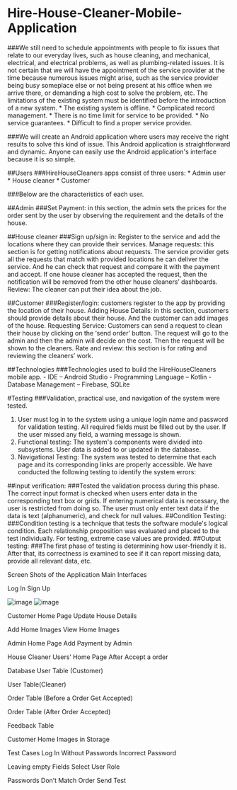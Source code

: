 # Hire-House-Cleaner-Mobile-Application


###We still need to schedule appointments with people to fix issues that relate to our everyday lives, such as house cleaning, and mechanical, electrical, and electrical problems, as well as plumbing-related issues.
It is not certain that we will have the appointment of the service provider at the time because numerous issues might arise, such as the service provider being busy someplace else or not being present at his office when we arrive there, or demanding a high cost to solve the problem, etc.
The limitations of the existing system must be identified before the introduction of a new system.
    * The existing system is offline.
    * Complicated record management.
    * There is no time limit for service to be provided.
    * No service guarantees.
    * Difficult to find a proper service provider.

###We will create an Android application where users may receive the right results to solve this kind of issue.
This Android application is straightforward and dynamic. Anyone can easily use the Android application's interface because it is so simple.


##Users
###HireHouseCleaners apps consist of three users:
    * Admin user
    * House cleaner
    * Customer
    
 ###Below are the characteristics of each user.
 
 ##Admin
###Set Payment: in this section, the admin sets the prices for the order sent by the user by observing the requirement and the details of the house.

##House cleaner
###Sign up/sign in: Register to the service and add the locations where they can provide their services.
Manage requests: this section is for getting notifications about requests. The service provider gets all the requests that match with provided locations he can deliver the service. And he can check that request and compare it with the payment and accept. If one house cleaner has accepted the request, then the notification will be removed from the other house cleaners’ dashboards.
Review: The cleaner can put their idea about the job.

##Customer
###Register/login: customers register to the app by providing the location of their house.
Adding House Details: in this section, customers should provide details about their house. And the customer can add images of the house.
Requesting Service: Customers can send a request to clean their house by clicking on the ‘send order’ button. The request will go to the admin and then the admin will decide on the cost. Then the request will be shown to the cleaners.
Rate and review: this section is for rating and reviewing the cleaners’ work.

##Technologies
###Technologies used to build the HireHouseCleaners mobile app.
              - IDE – Android Studio
              - Programming Language – Kotlin
              - Database Management – Firebase, SQLite

#Testing
###Validation, practical use, and navigation of the system were tested.
1. User must log in to the system using a unique login name and password for validation testing. All required fields must be filled out by the user. If the user missed any field, a warning message is shown.
2. Functional testing: The system's components were divided into subsystems. User data is added to or updated in the database.
3. Navigational Testing: The system was tested to determine that each page and its corresponding links are properly accessible.
We have conducted the following testing to identify the system errors:

##input verification:
###Tested the validation process during this phase. The correct input format is checked when users enter data in the corresponding text box or grids. If entering numerical data is necessary, the user is restricted from doing so. The user must only enter text data if the data is text (alphanumeric), and check for null values.
##Condition Testing:
###Condition testing is a technique that tests the software module's logical condition. Each relationship proposition was evaluated and placed to the test individually. For testing, extreme case values are provided.
##Output testing: 
###The first phase of testing is determining how user-friendly it is. After that, its correctness is examined to see if it can report missing data, provide all relevant data, etc.


Screen Shots of the Application
Main Interfaces

Log In								Sign Up

![image](https://user-images.githubusercontent.com/73273550/201736026-45f7ff4d-c075-42ae-958f-b0ad6342140f.png)    ![image](https://user-images.githubusercontent.com/73273550/201736067-46aedde1-0b4a-42c2-9a0d-dae0e9ecfb14.png)





Customer Home Page						Update House Details




























Add Home Images	View Home Images



























Admin Home Page	Add Payment by Admin



























House Cleaner Users’ Home Page	After Accept a order



























Database
User Table (Customer)

User Table(Cleaner)

Order Table (Before a Order Get Accepted)

Order Table (After Order Accepted)


Feedback Table

Customer Home Images in Storage 

















Test Cases
Log In Without Passwords	Incorrect Password











Leaving empty Fields	Select User Role









Passwords Don’t Match	Order Send Test
























